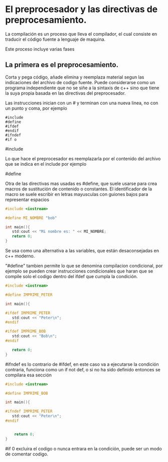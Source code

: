 El preprocesador y las directivas de preprocesamiento.
====

La compilación es un proceso que lleva el compilador, el cual consiste en
traducir el código fuente a lenguaje de maquina.

Este proceso incluye varias fases 

La primera es el preprocesamiento.
---
Corta y pega código, añade elimina y reemplaza material segun las indicaciones
del archivo de codigo fuente. Puede considerarse como un programa independiente
que no se siñe a la sintaxis de c++ sino que tiene la suya propia basada en las
directivas del preprocesador.

Las instrucciones inician con un # y terminan con una nueva linea, no con un
punto y coma, por ejemplo

```
#include
#define
#ifdef
#endif
#ifndef
#if o
```

\#include 

Lo que hace el preprocesador es reemplazarla por el contenido del archivo que
se indica en el include por ejemplo <iostream>

\#define

Otra de las directivas mas usadas es #define, que suele usarse para crea macros
de sustitución de contenido o constantes. El identificador de la macro se suele
escribir en letras mayusculas con guiones bajos para representar espacios
```c++ 
#include <iostream>

#define MI_NOMBRE "bob"

int main(){
   std:cout << "Mi nombre es: " << MI_NOMBRE;
   return 0;
}
```


Se usa como una alternativa a las variables, que están desaconsejadas en c++
moderno.


"#define" tambien permite lo que se denomina compilacion condicional, por
ejemplo se pueden crear instrucciones condicionales que haran que se compile
solo el codigo dentro del ifdef que cumpla la condición.

```c++
#include <iostream>

#define IMPRIME_PETER

int main(){

#ifdef IMPRIME_PETER
   std:cout << "Peter\n";
#endif

#ifdef IMPRIME_BOB
   std:cout << "Bob\n";
#endif

   return 0;
}
```


#ifndef es lo contrario de #ifdef, en este caso va a ejecutarse la condición
contraria, funciona como un if not def, o si no ha sido definido entonces se
compilara esa sección

```c++
#include <iostream>

#define IMPRIME_BOB

int main(){

#ifndef IMPRIME_PETER
   std:cout << "Peter\n";
#endif


	return 0;
}
```


 #if 0 excluira el codigo o nunca entrara en la condición, puede ser un modo de
comentar codigo.
